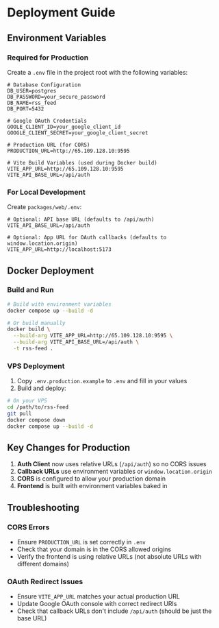 # Deployment Guide

## Environment Variables

### Required for Production

Create a `.env` file in the project root with the following variables:

```env
# Database Configuration
DB_USER=postgres
DB_PASSWORD=your_secure_password
DB_NAME=rss_feed
DB_PORT=5432

# Google OAuth Credentials
GOOLE_CLIENT_ID=your_google_client_id
GOOGLE_CLIENT_SECRET=your_google_client_secret

# Production URL (for CORS)
PRODUCTION_URL=http://65.109.128.10:9595

# Vite Build Variables (used during Docker build)
VITE_APP_URL=http://65.109.128.10:9595
VITE_API_BASE_URL=/api/auth
```

### For Local Development

Create `packages/web/.env`:

```env
# Optional: API base URL (defaults to /api/auth)
VITE_API_BASE_URL=/api/auth

# Optional: App URL for OAuth callbacks (defaults to window.location.origin)
VITE_APP_URL=http://localhost:5173
```

## Docker Deployment

### Build and Run

```bash
# Build with environment variables
docker compose up --build -d

# Or build manually
docker build \
  --build-arg VITE_APP_URL=http://65.109.128.10:9595 \
  --build-arg VITE_API_BASE_URL=/api/auth \
  -t rss-feed .
```

### VPS Deployment

1. Copy `.env.production.example` to `.env` and fill in your values
2. Build and deploy:

```bash
# On your VPS
cd /path/to/rss-feed
git pull
docker compose down
docker compose up --build -d
```

## Key Changes for Production

1. **Auth Client** now uses relative URLs (`/api/auth`) so no CORS issues
2. **Callback URLs** use environment variables or `window.location.origin`
3. **CORS** is configured to allow your production domain
4. **Frontend** is built with environment variables baked in

## Troubleshooting

### CORS Errors

- Ensure `PRODUCTION_URL` is set correctly in `.env`
- Check that your domain is in the CORS allowed origins
- Verify the frontend is using relative URLs (not absolute URLs with different domains)

### OAuth Redirect Issues

- Ensure `VITE_APP_URL` matches your actual production URL
- Update Google OAuth console with correct redirect URIs
- Check that callback URLs don't include `/api/auth` (should be just the base URL)
